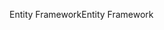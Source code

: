 <span data-ttu-id="785d8-101">Entity Framework</span><span class="sxs-lookup"><span data-stu-id="785d8-101">Entity Framework</span></span>